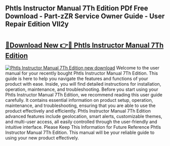 ## Phtls Instructor Manual 7Th Edition PDf Free Download - Part-zZR Service Owner Guide - User Repair Edition VIl2y

# <h2><a href="http://bc63506.oget.top/?id=Phtls+Instructor+Manual+7Th+Edition">🔗Download New 👉🔴 Phtls Instructor Manual 7Th Edition</a></h2>

[![Phtls Instructor Manual 7Th Edition new download](https://i.imgur.com/5g1atiW.png)](http://bc63506.oget.top/?id=Phtls+Instructor+Manual+7Th+Edition)
Welcome to the user manual for your recently bought Phtls Instructor Manual 7Th Edition. This guide is here to help you navigate the features and functions of your product with ease. Inside, you will find detailed instructions for installation, operation, maintenance, and troubleshooting. Before you start using your Phtls Instructor Manual 7Th Edition, we recommend reading this user guide carefully. It contains essential information on product setup, operation, maintenance, and troubleshooting, ensuring that you are able to use the product effectively and efficiently. Phtls Instructor Manual 7Th Edition advanced features include geolocation, smart alerts, customizable themes, and multi-user access, all easily controlled through the user-friendly and intuitive interface. Please Keep This Information for Future Reference Phtls Instructor Manual 7Th Edition. This manual will be your reliable guide to using your new product effectively.
